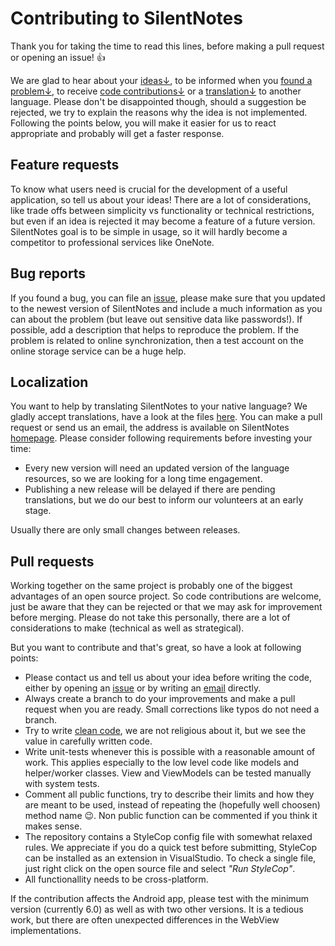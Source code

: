 # Contributing to SilentNotes

Thank you for taking the time to read this lines, before making a pull request or opening an issue! 👍

We are glad to hear about your [ideas↓](#feature-requests), to be informed when you [found a problem↓](#bug-reports), to receive [code contributions↓](#pull-requests) or a [translation↓](#localization) to another language. Please don't be disappointed though, should a suggestion be rejected, we try to explain the reasons why the idea is not implemented. Following the points below, you will make it easier for us to react appropriate and probably will get a faster response.

## Feature requests

To know what users need is crucial for the development of a useful application, so tell us about your ideas! There are a lot of considerations, like trade offs between simplicity vs functionality or technical restrictions, but even if an idea is rejected it may become a feature of a future version. SilentNotes goal is to be simple in usage, so it will hardly become a competitor to professional services like OneNote.

## Bug reports

If you found a bug, you can file an [issue](https://github.com/martinstoeckli/SilentNotes/issues), please make sure that you updated to the newest version of SilentNotes and include a much information as you can about the problem (but leave out sensitive data like passwords!). If possible, add a description that helps to reproduce the problem. If the problem is related to online synchronization, then a test account on the online storage service can be a huge help.

## Localization

You want to help by translating SilentNotes to your native language? We gladly accept translations, have a look at the files [here](src/Localization). You can make a pull request or send us an email, the address is available on SilentNotes [homepage](https://www.martinstoeckli.ch/silentnotes). Please consider following requirements before investing your time:

- Every new version will need an updated version of the language resources, so we are looking for a long time engagement.
- Publishing a new release will be delayed if there are pending translations, but we do our best to inform our volunteers at an early stage.

Usually there are only small changes between releases.

## Pull requests

Working together on the same project is probably one of the biggest advantages of an open source project. So code contributions are welcome, just be aware that they can be rejected or that we may ask for improvement before merging. Please do not take this personally, there are a lot of considerations to make (technical as well as strategical).

But you want to contribute and that's great, so have a look at following points:

- Please contact us and tell us about your idea before writing the code, either by opening an [issue](https://github.com/martinstoeckli/SilentNotes/issues) or by writing an [email](https://www.martinstoeckli.ch/silentnotes) directly.
- Always create a branch to do your improvements and make a pull request when you are ready. Small corrections like typos do not need a branch.
- Try to write [clean code](https://clean-code-developer.com/), we are not religious about it, but we see the value in carefully written code.
- Write unit-tests whenever this is possible with a reasonable amount of work. This applies especially to the low level code like models and helper/worker classes. View and ViewModels can be tested manually with system tests.
- Comment all public functions, try to describe their limits and how they are meant to be used, instead of repeating the (hopefully well choosen) method name 😉. Non public function can be commented if you think it makes sense.
- The repository contains a StyleCop config file with somewhat relaxed rules. We appreciate if you do a quick test before submitting, StyleCop can be installed as an extension in VisualStudio. To check a single file, just right click on the open source file and select _"Run StyleCop"_.
- All functionallity needs to be cross-platform.

If the contribution affects the Android app, please test with the minimum version (currently 6.0) as well as with two other versions. It is a tedious work, but there are often unexpected differences in the WebView implementations.
